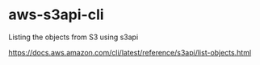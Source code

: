# aws-s3api-cli
Listing the objects from S3 using s3api

https://docs.aws.amazon.com/cli/latest/reference/s3api/list-objects.html
